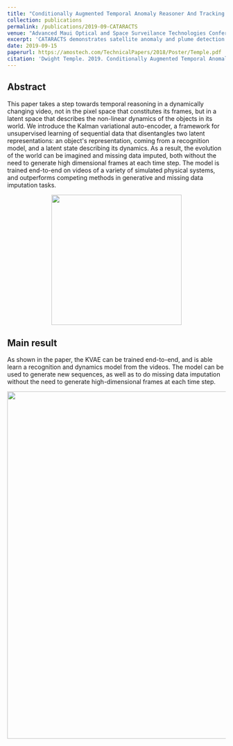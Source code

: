 ```yaml
---
title: "Conditionally Augmented Temporal Anomaly Reasoner And Tracking System"
collection: publications
permalink: /publications/2019-09-CATARACTS
venue: "Advanced Maui Optical and Space Surveilance Technologies Conference (AMOS 2019)"
excerpt: 'CATARACTS demonstrates satellite anomaly and plume detection coupled with multi target tracking.'
date: 2019-09-15
paperurl: https://amostech.com/TechnicalPapers/2018/Poster/Temple.pdf
citation: 'Dwight Temple. 2019. Conditionally Augmented Temporal Anomaly Reasoner And Tracking System. <i>Advanced Maui Optical and Space Surveilance Technologies Conference 2019</i>.'
---
```


## Abstract
This paper takes a step towards temporal reasoning in a dynamically changing video, not in the pixel space that constitutes its frames, but in a latent space that describes the non-linear dynamics of the objects in its world. We introduce the Kalman variational auto-encoder, a framework for unsupervised learning of sequential data that disentangles two latent representations: an object's representation, coming from a recognition model, and a latent state describing its dynamics. As a result, the evolution of the world can be imagined and missing data imputed, both without the need to generate high dimensional frames at each time step. The model is trained end-to-end on videos of a variety of simulated physical systems, and outperforms competing methods in generative and missing data imputation tasks.
<div style="text-align:center"><img src="https://raw.githubusercontent.com/simonkamronn/kvae/master/assets/kvae_figure.png" width="300"></div>

## Main result
As shown in the paper, the KVAE can be trained end-to-end, and is able learn a recognition and dynamics model from the videos. The model can be used to generate new sequences, as well as to do missing data imputation without the need to generate high-dimensional frames at each time step.
<div style="text-align:center"><img src="https://raw.githubusercontent.com/simonkamronn/kvae/master/assets/results.png" width="800"></div>